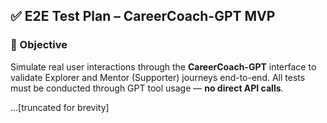 ## ✅ E2E Test Plan – CareerCoach-GPT MVP

### 🎯 Objective
Simulate real user interactions through the **CareerCoach-GPT** interface to validate Explorer and Mentor (Supporter) journeys end-to-end. All tests must be conducted through GPT tool usage — **no direct API calls**.

...[truncated for brevity]